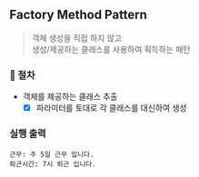 ## Factory Method Pattern
> 객체 생성을 직접 하지 않고 <br>
> 생성/제공하는 클래스를 사용하여 획득하는 패턴

### 📍 절차
- 객체를 제공하는 클래스 추출
  - [x] 파라미터를 토대로 각 클래스를 대신하여 생성 
    
### 실행 출력
```
근무: 주 5일 근무 입니다.
퇴근시간: 7시 퇴근 입니다.
```             